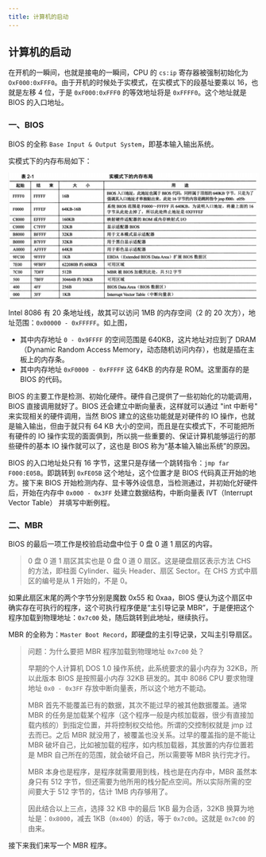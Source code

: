 ```yaml
---
title: 计算机的启动
---
```


## 计算机的启动

在开机的一瞬间，也就是接电的一瞬间，CPU 的 `cs:ip` 寄存器被强制初始化为 `OxF000:0xFFF0`。由于开机的时候处于实模式，在实模式下的段基址要乘以 16，也就是左移 4 位，于是 `0xF000:0xFFF0` 的等效地址将是 `0xFFFF0`。这个地址就是 BIOS 的入口地址。

### 一、BIOS

BIOS 的全称 `Base Input & Output System`，即基本输入输出系统。

实模式下的内存布局如下：

![](./image/实模式的内存布局.png)

Intel 8086 有 20 条地址线，故其可以访问 1MB 的内存空间（2 的 20 次方），地址范围：`0x00000 - 0xFFFFF`。如上图，

- 其中内存地址 `0 - 0x9FFFF` 的空间范围是 640KB，这片地址对应到了 DRAM（Dynamic Random Access Memory，动态随机访问内存），也就是插在主板上的内存条。
- 其中内存地址 `0xF0000 - 0xFFFFF` 这 64KB 的内存是 ROM。这里面存的是 BIOS 的代码。

BIOS 的主要工作是检测、初始化硬件。硬件自己提供了一些初始化的功能调用，BIOS 直接调用就好了。BIOS 还会建立中断向量表，这样就可以通过 "int 中断号" 来实现相关的硬件调用，当然 BIOS 建立的这些功能就是对硬件的 IO 操作，也就是输入输出，但由于就只有 64 KB 大小的空间，而且是在实模式下，不可能把所有硬件的 IO 操作实现的面面俱到，所以挑一些重要的、保证计算机能够运行的那些硬件的基本 IO 操作就可以了，这也是 BIOS 称为“基本输入输出系统”的原因。

BIOS 的入口地址处只有 16 字节，这里只是存储一个跳转指令：`jmp far F000:E05B`。即跳转到 `0xFE05B` 这个地址，这个位置才是 BIOS 代码真正开始的地方。接下来 BIOS 开始检测内存、显卡等外设信息，当检测通过，并初始化好硬件后，开始在内存中 `0x000 - 0x3FF` 处建立数据结构，中断向量表 IVT（Interrupt Vector Table） 并填写中断例程。

### 二、MBR

BIOS 的最后一项工作是校验启动盘中位于 0 盘 0 道 1 扇区的内容。

> 0 盘 0 道 1 扇区其实也是  0 盘 0 道 0 扇区。这是硬盘扇区表示方法 CHS 的方法，即柱面 Cylinder、磁头 Header、扇区 Sector。在 CHS 方式中扇区的编号是从 1 开始的，不是 0。

如果此扇区末尾的两个字节分别是魔数 0x55 和 0xaa，BIOS 便认为这个扇区中确实存在可执行的程序，这个可执行程序便是“主引导记录 MBR”，于是便把这个程序加载到物理地址：`0x7c00` 处，随后跳转到此地址，继续执行。

MBR 的全称为：`Master Boot Record`，即硬盘的主引导记录，又叫主引导扇区。

>问题：为什么要把 MBR 程序加载到物理地址 `0x7c00` 处？
>
>早期的个人计算机 DOS 1.0 操作系统，此系统要求的最小内存为 32KB，所以此版本 BIOS 是按照最小内存 32KB 研发的。其中 8086 CPU 要求物理地址 `0x0 - 0x3FF` 存放中断向量表，所以这个地方不能动。
>
>MBR 首先不能覆盖已有的数据，其次不能过早的被其他数据覆盖。通常 MBR 的任务是加载某个程序（这个程序一般是内核加载器，很少有直接加载内核的）到指定位置，并将控制权交给他。所谓的交控制权就是 jmp 过去而已。之后 MBR 就没用了，被覆盖也没关系。过早的覆盖指的是不能让 MBR 破坏自己，比如被加载的程序，如内核加载器，其放置的内存位置若是 MBR 自己所在的范围，就会破坏自己，所以需要等 MBR 执行完才行。
>
>MBR 本身也是程序，是程序就需要用到栈，栈也是在内存中，MBR 虽然本身只有 512 字节，但还需要为他所用的栈分配点空间。所以实际所需的空间要大于 512 字节的，估计 1MB 内存够用了。
>
>因此结合以上三点，选择 32 KB 中的最后 1KB 最为合适，32KB 换算为地址是：`0x8000`，减去 1KB（`0x400`）的话，等于 `0x7c00`。这就是 `0x7c00` 的由来。

接下来我们来写一个 MBR 程序。